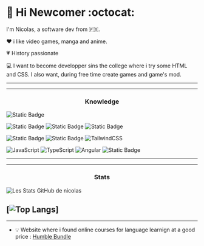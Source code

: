 # :wave: Hi Newcomer :octocat:

I'm Nicolas, a software dev from :fr:.

:heart: i like video games, manga and anime.

:heartpulse: History passionate

:computer: I want to become developper sins the college where i try some HTML and CSS. I also want, during free time create games and game's mod.

-------------------------------
------------------------
### <p align="center">Knowledge</p> 

![Static Badge](https://img.shields.io/badge/VisualStudioCode-blue?style=for-the-badge&logo=VisualStudioCode&logoColor=white)

![Static Badge](https://img.shields.io/badge/GitHub-black?style=for-the-badge&logo=GitHub&logoColor=white)
![Static Badge](https://img.shields.io/badge/Git-orange?style=for-the-badge&logo=Git&logoColor=white)
![Static Badge](https://img.shields.io/badge/LazyGit-grey?style=for-the-badge&logo=LazyGit&logoColor=white)

![Static Badge](https://img.shields.io/badge/HTML5-orange?style=for-the-badge&logo=HTML5&logoColor=white)
![Static Badge](https://img.shields.io/badge/CSS3-blue?style=for-the-badge&logo=CSS3&logoColor=white)
![TailwindCSS](https://img.shields.io/badge/tailwindcss-%2338B2AC.svg?style=for-the-badge&logo=tailwind-css&logoColor=white)

![JavaScript](https://img.shields.io/badge/javascript-%23323330.svg?style=for-the-badge&logo=javascript&logoColor=%23F7DF1E)
![TypeScript](https://img.shields.io/badge/typescript-%23007ACC.svg?style=for-the-badge&logo=typescript&logoColor=white)
![Angular](https://img.shields.io/badge/angular-%23DD0031.svg?style=for-the-badge&logo=angular&logoColor=white)
![Static Badge](https://img.shields.io/badge/C%2B%2B-blue?style=for-the-badge&logo=C%2B%2B&logoColor=white)





----------------------------------------------------------------------------
---------------------------------------------------------------------------
### <p align="center">Stats</p> 
 ![Les Stats GitHub de nicolas](https://github-readme-stats.vercel.app/api?username=Nicolas-Puchois&show_icons=true&theme=tokyonight)

[![Top Langs](https://github-readme-stats.vercel.app/api/top-langs/?username=Nicolas-Puchois&layout=donut)]
 ---------------------------------------------------------------------------
 --------------------------------------------------------------------------

 - :bulb: Website where i found online courses for language learnign at a good price : [Humble Bundle](https://fr.humblebundle.com/software)